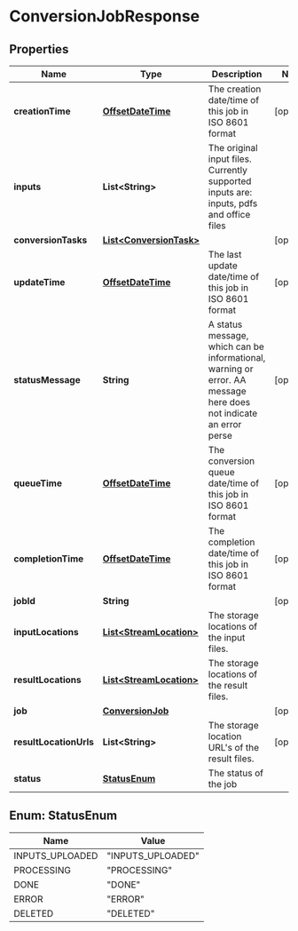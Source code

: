 
# ConversionJobResponse

## Properties
Name | Type | Description | Notes
------------ | ------------- | ------------- | -------------
**creationTime** | [**OffsetDateTime**](OffsetDateTime.md) | The creation date/time of this job in ISO 8601 format |  [optional]
**inputs** | **List&lt;String&gt;** | The original input files. Currently supported inputs are: inputs, pdfs and office files | 
**conversionTasks** | [**List&lt;ConversionTask&gt;**](ConversionTask.md) |  |  [optional]
**updateTime** | [**OffsetDateTime**](OffsetDateTime.md) | The last update date/time of this job in ISO 8601 format |  [optional]
**statusMessage** | **String** | A status message, which can be informational, warning or error. AA message here does not indicate an error perse |  [optional]
**queueTime** | [**OffsetDateTime**](OffsetDateTime.md) | The conversion queue date/time of this job in ISO 8601 format |  [optional]
**completionTime** | [**OffsetDateTime**](OffsetDateTime.md) | The completion date/time of this job in ISO 8601 format |  [optional]
**jobId** | **String** |  |  [optional]
**inputLocations** | [**List&lt;StreamLocation&gt;**](StreamLocation.md) | The storage locations of the input files. | 
**resultLocations** | [**List&lt;StreamLocation&gt;**](StreamLocation.md) | The storage locations of the result files. | 
**job** | [**ConversionJob**](ConversionJob.md) |  |  [optional]
**resultLocationUrls** | **List&lt;String&gt;** | The storage location URL&#39;s of the result files. |  [optional]
**status** | [**StatusEnum**](#StatusEnum) | The status of the job | 


<a name="StatusEnum"></a>
## Enum: StatusEnum
Name | Value
---- | -----
INPUTS_UPLOADED | &quot;INPUTS_UPLOADED&quot;
PROCESSING | &quot;PROCESSING&quot;
DONE | &quot;DONE&quot;
ERROR | &quot;ERROR&quot;
DELETED | &quot;DELETED&quot;



